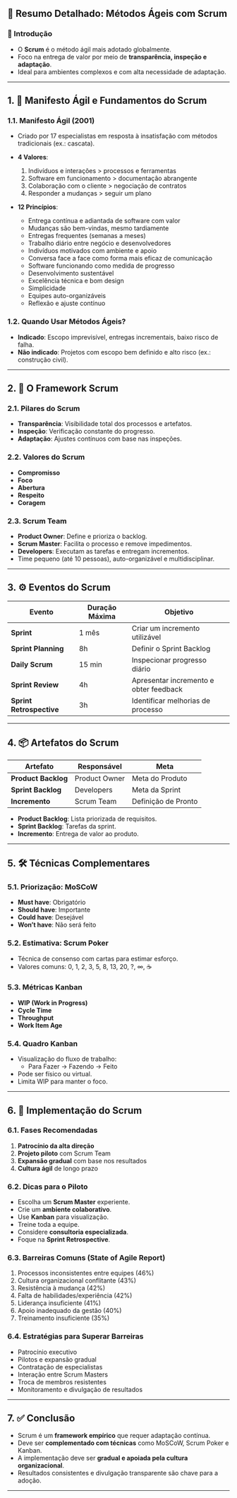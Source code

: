 
## 🧠 Resumo Detalhado: Métodos Ágeis com Scrum

### 📌 Introdução
- O **Scrum** é o método ágil mais adotado globalmente.
- Foco na entrega de valor por meio de **transparência, inspeção e adaptação**.
- Ideal para ambientes complexos e com alta necessidade de adaptação.

---

## 1. 📜 Manifesto Ágil e Fundamentos do Scrum

### 1.1. Manifesto Ágil (2001)
- Criado por 17 especialistas em resposta à insatisfação com métodos tradicionais (ex.: cascata).
- **4 Valores**:
  1. Indivíduos e interações > processos e ferramentas
  2. Software em funcionamento > documentação abrangente
  3. Colaboração com o cliente > negociação de contratos
  4. Responder a mudanças > seguir um plano

- **12 Princípios**:
  - Entrega contínua e adiantada de software com valor
  - Mudanças são bem-vindas, mesmo tardiamente
  - Entregas frequentes (semanas a meses)
  - Trabalho diário entre negócio e desenvolvedores
  - Indivíduos motivados com ambiente e apoio
  - Conversa face a face como forma mais eficaz de comunicação
  - Software funcionando como medida de progresso
  - Desenvolvimento sustentável
  - Excelência técnica e bom design
  - Simplicidade
  - Equipes auto-organizáveis
  - Reflexão e ajuste contínuo

### 1.2. Quando Usar Métodos Ágeis?
- **Indicado**: Escopo imprevisível, entregas incrementais, baixo risco de falha.
- **Não indicado**: Projetos com escopo bem definido e alto risco (ex.: construção civil).

---

## 2. 🧱 O Framework Scrum

### 2.1. Pilares do Scrum
- **Transparência**: Visibilidade total dos processos e artefatos.
- **Inspeção**: Verificação constante do progresso.
- **Adaptação**: Ajustes contínuos com base nas inspeções.

### 2.2. Valores do Scrum
- **Compromisso**
- **Foco**
- **Abertura**
- **Respeito**
- **Coragem**

### 2.3. Scrum Team
- **Product Owner**: Define e prioriza o backlog.
- **Scrum Master**: Facilita o processo e remove impedimentos.
- **Developers**: Executam as tarefas e entregam incrementos.
- Time pequeno (até 10 pessoas), auto-organizável e multidisciplinar.

---

## 3. ⚙️ Eventos do Scrum

| Evento | Duração Máxima | Objetivo |
|--------|----------------|----------|
| **Sprint** | 1 mês | Criar um incremento utilizável |
| **Sprint Planning** | 8h | Definir o Sprint Backlog |
| **Daily Scrum** | 15 min | Inspecionar progresso diário |
| **Sprint Review** | 4h | Apresentar incremento e obter feedback |
| **Sprint Retrospective** | 3h | Identificar melhorias de processo |

---

## 4. 📦 Artefatos do Scrum

| Artefato | Responsável | Meta |
|----------|-------------|------|
| **Product Backlog** | Product Owner | Meta do Produto |
| **Sprint Backlog** | Developers | Meta da Sprint |
| **Incremento** | Scrum Team | Definição de Pronto |

- **Product Backlog**: Lista priorizada de requisitos.
- **Sprint Backlog**: Tarefas da sprint.
- **Incremento**: Entrega de valor ao produto.

---

## 5. 🛠️ Técnicas Complementares

### 5.1. Priorização: MoSCoW
- **Must have**: Obrigatório
- **Should have**: Importante
- **Could have**: Desejável
- **Won’t have**: Não será feito

### 5.2. Estimativa: Scrum Poker
- Técnica de consenso com cartas para estimar esforço.
- Valores comuns: 0, 1, 2, 3, 5, 8, 13, 20, ?, ∞, ☕

### 5.3. Métricas Kanban
- **WIP (Work in Progress)**
- **Cycle Time**
- **Throughput**
- **Work Item Age**

### 5.4. Quadro Kanban
- Visualização do fluxo de trabalho:
  - Para Fazer → Fazendo → Feito
- Pode ser físico ou virtual.
- Limita WIP para manter o foco.

---

## 6. 🚀 Implementação do Scrum

### 6.1. Fases Recomendadas
1. **Patrocínio da alta direção**
2. **Projeto piloto** com Scrum Team
3. **Expansão gradual** com base nos resultados
4. **Cultura ágil** de longo prazo

### 6.2. Dicas para o Piloto
- Escolha um **Scrum Master** experiente.
- Crie um **ambiente colaborativo**.
- Use **Kanban** para visualização.
- Treine toda a equipe.
- Considere **consultoria especializada**.
- Foque na **Sprint Retrospective**.

### 6.3. Barreiras Comuns (State of Agile Report)
1. Processos inconsistentes entre equipes (46%)
2. Cultura organizacional conflitante (43%)
3. Resistência à mudança (42%)
4. Falta de habilidades/experiência (42%)
5. Liderança insuficiente (41%)
6. Apoio inadequado da gestão (40%)
7. Treinamento insuficiente (35%)

### 6.4. Estratégias para Superar Barreiras
- Patrocínio executivo
- Pilotos e expansão gradual
- Contratação de especialistas
- Interação entre Scrum Masters
- Troca de membros resistentes
- Monitoramento e divulgação de resultados

---

## 7. ✅ Conclusão
- Scrum é um **framework empírico** que requer adaptação contínua.
- Deve ser **complementado com técnicas** como MoSCoW, Scrum Poker e Kanban.
- A implementação deve ser **gradual e apoiada pela cultura organizacional**.
- Resultados consistentes e divulgação transparente são chave para a adoção.

---
